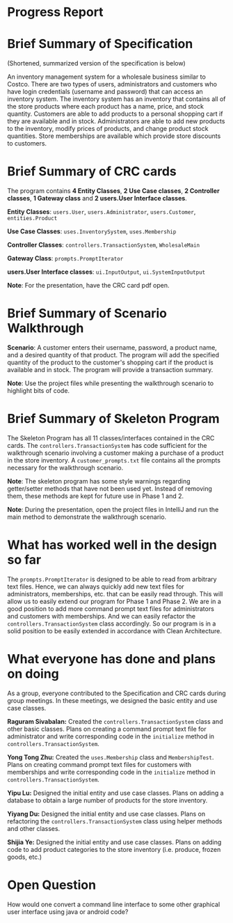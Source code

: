 ﻿# Progress Report

# Brief Summary of Specification

(Shortened, summarized version of the specification is below)

An inventory management system for a wholesale business similar to Costco. There are two types of users, administrators and customers who have login credentials (username and password) that can access an inventory system. The inventory system has an inventory that contains all of the store products where each product has a name, price, and stock quantity.  Customers are able to add products to a personal shopping cart if they are available and in stock. Administrators are able to add new products to the inventory, modify prices of products, and change product stock quantities. Store memberships are available which provide store discounts to customers. 

# Brief Summary of CRC cards

The program contains **4 Entity Classes**, **2 Use Case classes**, **2 Controller classes**, **1 Gateway class** and **2 users.User Interface classes**. 

**Entity Classes**: `users.User`, `users.Administrator`, `users.Customer`, `entities.Product`

**Use Case Classes**: `uses.InventorySystem`, `uses.Membership`

**Controller Classes**: `controllers.TransactionSystem`, `WholesaleMain`

**Gateway Class**: `prompts.PromptIterator` 

**users.User Interface classes**: `ui.InputOutput`, `ui.SystemInputOutput`

**Note**:  For the presentation, have the CRC card pdf open.  

# Brief Summary of Scenario Walkthrough

**Scenario**:     A customer enters their username, password, a product name, and a desired quantity of that product. The program will add the specified quantity of the product to the customer's shopping cart if the product is available and in stock. The program will provide a transaction summary. 

**Note**:  Use the project files while presenting the walkthrough scenario to highlight bits of code. 

# Brief Summary of Skeleton Program

The Skeleton Program has all 11 classes/interfaces contained in the CRC cards. The `controllers.TransactionSystem` has code sufficient for the walkthrough scenario involving a customer making a purchase of a product in the store inventory. A `customer_prompts.txt` file contains all the prompts necessary for the walkthrough scenario.

**Note**: The skeleton program has some style warnings regarding getter/setter methods that have not been used yet. Instead of removing them, these methods are kept for future use in Phase 1 and 2. 

**Note**:  During the presentation, open the project files in IntelliJ and run the main method to demonstrate the walkthrough scenario. 


# What has worked well in the design so far

The `prompts.PromptIterator` is designed to be able to read from arbitrary text files. Hence, we can always quickly add new text files for administrators, memberships, etc. that can be easily read through. This will allow us to easily extend our program for Phase 1 and Phase 2. We are in a good position to add more command prompt text files for administrators and customers with memberships. And we can easily refactor the `controllers.TransactionSystem` class accordingly. So our program is in a solid position to be easily extended in accordance with Clean Architecture. 


# What everyone has done and plans on doing

As a group, everyone contributed to the Specification and CRC cards during group meetings. In these meetings, we designed the
basic entity and use case classes. 

**Raguram Sivabalan:**
Created the `controllers.TransactionSystem` class and other basic classes. Plans on creating a command prompt text file for administrator and write corresponding code in the `initialize` method in `controllers.TransactionSystem`.

**Yong Tong Zhu:**
Created the  `uses.Membership` class and `MembershipTest`.  Plans on creating command prompt text files for customers with memberships and write corresponding code in the `initialize` method in `controllers.TransactionSystem`.

**Yipu Lu:**
Designed the initial entity and use case classes. Plans on adding a database to obtain a large number of products for the store inventory. 

**Yiyang Du:**
Designed the initial entity and use case classes. Plans on refactoring the `controllers.TransactionSystem` class using helper methods and other classes. 

**Shijia Ye:**
Designed the initial entity and use case classes. Plans on adding code to add product categories to the store inventory (i.e. produce, frozen goods, etc.)


# Open Question

How would one convert a command line interface to some other graphical user interface using java or android code?

